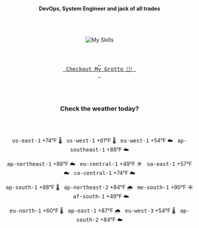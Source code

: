 <h4 align="center">DevOps, System Engineer and jack of all trades</h4>

<div align="center">
  <br/><br/>

![My Skills](https://go-skill-icons.vercel.app/api/icons?i=prometheus,grafana,amazonwebservices,azure,typescript,golang,docker,kubernetes,argocd,rust&perline=5&theme=light)

<br/>

[<kbd> <br> Checkout My Grotto 🍵! <br> </kbd>](https://sathirak.me/)
  
</div>

<br/>
<br/>

<h3 align="center">Check the weather today?</h3>
<!-- start-daily-update -->
<div align="center">
  <!-- Updated on Wed Aug  6 09:55:09 UTC 2025 --><br><br>

  <kbd>us-east-1</kbd> +74°F 🌡️ &nbsp; 
  <kbd>us-west-1</kbd> +61°F 🌡️ &nbsp; 
  <kbd>eu-west-1</kbd> +54°F ☁️ &nbsp; 
  <kbd>ap-southeast-1</kbd> +88°F ☁️ <br>

  <kbd>ap-northeast-1</kbd> +88°F ☁️ &nbsp; 
  <kbd>eu-central-1</kbd> +49°F ☀️ &nbsp; 
  <kbd>sa-east-1</kbd> +57°F ☁️ &nbsp; 
  <kbd>ca-central-1</kbd> +74°F ☁️ <br>

  <kbd>ap-south-1</kbd> +88°F 🌡️ &nbsp; 
  <kbd>ap-northeast-2</kbd> +84°F 🌧️ &nbsp; 
  <kbd>me-south-1</kbd> +90°F ☀️ &nbsp; 
  <kbd>af-south-1</kbd> +49°F ☁️ <br>

  <kbd>eu-north-1</kbd> +60°F 🌡️ &nbsp; 
  <kbd>ap-east-1</kbd> +87°F 🌧️ &nbsp; 
  <kbd>eu-west-3</kbd> +54°F 🌡️ &nbsp; 
  <kbd>ap-south-2</kbd> +84°F ☁️
</div>
<!-- end-daily-update -->
